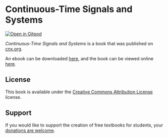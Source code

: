 # Continuous-Time Signals and Systems

[![Open in Gitpod](https://gitpod.io/button/open-in-gitpod.svg)](https://gitpod.io/from-referrer/)

_Continuous-Time Signals and Systems_ is a book that was published on [cnx.org](https://cnx.org/).

An ebook can be downloaded [here](https://github.com/cnx-user-books/cnxbook-continuous-time-signals-and-systems/releases/latest), and the book can be viewed online [here](https://github.com/cnx-user-books/cnxbook-continuous-time-signals-and-systems/releases/latest).

## License
This book is available under the [Creative Commons Attribution License](./LICENSE) license.

## Support
If you would like to support the creation of free textbooks for students, your [donations are welcome](https://riceconnect.rice.edu/donation/support-openstax-banner).
